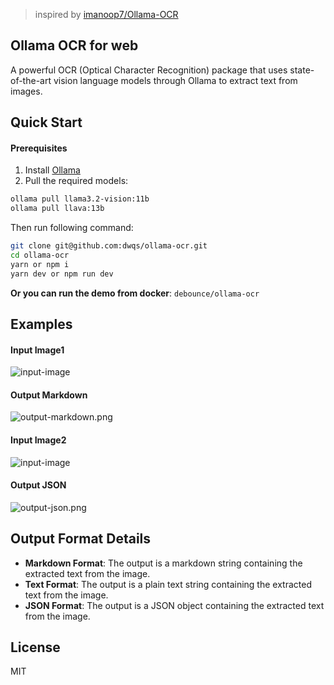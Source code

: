 > inspired by [imanoop7/Ollama-OCR](https://github.com/imanoop7/Ollama-OCR)

## Ollama OCR for web

A powerful OCR (Optical Character Recognition) package that uses state-of-the-art vision language models through Ollama to extract text from images.

## Quick Start

#### Prerequisites

1. Install [Ollama](https://ollama.com/)
2. Pull the required models:

```sh
ollama pull llama3.2-vision:11b
ollama pull llava:13b
```

Then run following command:

```sh
git clone git@github.com:dwqs/ollama-ocr.git
cd ollama-ocr
yarn or npm i
yarn dev or npm run dev
```

**Or you can run the demo from docker**: `debounce/ollama-ocr`

## Examples

#### Input Image1

![input-image](https://image-static.segmentfault.com/149/814/1498143911-677575ecd6977_fix732)

#### Output Markdown

![output-markdown.png](https://image-static.segmentfault.com/338/339/3383395719-67757691e9b37_fix732)

#### Input Image2

![input-image](https://image-static.segmentfault.com/257/222/2572220334-677579c2747c7_fix732)

#### Output JSON

![output-json.png](https://image-static.segmentfault.com/104/188/1041885248-677579f517f02_fix732)

## Output Format Details

- **Markdown Format**: The output is a markdown string containing the extracted text from the image.
- **Text Format**: The output is a plain text string containing the extracted text from the image.
- **JSON Format**: The output is a JSON object containing the extracted text from the image.

## License

MIT
